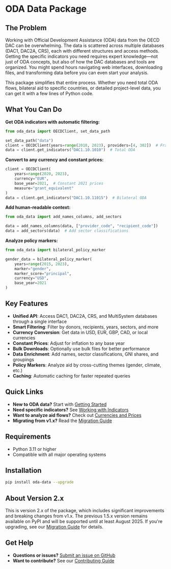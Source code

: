 # ODA Data Package

## The Problem

Working with Official Development Assistance (ODA) data from the OECD DAC can be overwhelming. The data is scattered across multiple databases (DAC1, DAC2A, CRS), each with different structures and access methods. Getting the specific indicators you need requires expert knowledge—not just of ODA concepts, but also of how the DAC databases and tools are organized. You might spend hours navigating web interfaces, downloading files, and transforming data before you can even start your analysis.

This package simplifies that entire process. Whether you need total ODA flows, bilateral aid to specific countries, or detailed project-level data, you can get it with a few lines of Python code.

## What You Can Do

**Get ODA indicators with automatic filtering:**

```python
from oda_data import OECDClient, set_data_path

set_data_path("data")
client = OECDClient(years=range(2018, 2023), providers=[4, 302])  # France and USA
data = client.get_indicators("DAC1.10.1010")  # Total ODA
```

**Convert to any currency and constant prices:**

```python
client = OECDClient(
    years=range(2020, 2023),
    currency="EUR",
    base_year=2021,  # Constant 2021 prices
    measure="grant_equivalent"
)
data = client.get_indicators("DAC1.10.11015")  # Bilateral ODA
```

**Add human-readable context:**

```python
from oda_data import add_names_columns, add_sectors

data = add_names_columns(data, ["provider_code", "recipient_code"])
data = add_sectors(data)  # Add sector classifications
```

**Analyze policy markers:**

```python
from oda_data import bilateral_policy_marker

gender_data = bilateral_policy_marker(
    years=range(2015, 2023),
    marker="gender",
    marker_score="principal",
    currency="USD",
    base_year=2021
)
```

## Key Features

- **Unified API**: Access DAC1, DAC2A, CRS, and MultiSystem databases through a single interface
- **Smart Filtering**: Filter by donors, recipients, years, sectors, and more
- **Currency Conversion**: Get data in USD, EUR, GBP, CAD, or local currencies
- **Constant Prices**: Adjust for inflation to any base year
- **Bulk Downloads**: Optionally use bulk files for better performance
- **Data Enrichment**: Add names, sector classifications, GNI shares, and groupings
- **Policy Markers**: Analyze aid by cross-cutting themes (gender, climate, etc.)
- **Caching**: Automatic caching for faster repeated queries

## Quick Links

- **New to ODA data?** Start with [Getting Started](getting-started.md)
- **Need specific indicators?** See [Working with Indicators](oecd-client.md)
- **Want to analyze aid flows?** Check out [Currencies and Prices](currencies-prices.md)
- **Migrating from v1.x?** Read the [Migration Guide](migration.md)

## Requirements

- Python 3.11 or higher
- Compatible with all major operating systems

## Installation

```bash
pip install oda-data --upgrade
```

## About Version 2.x

This is version 2.x of the package, which includes significant improvements and breaking changes from v1.x. The previous 1.5.x version remains available on PyPI and will be supported until at least August 2025. If you're upgrading, see our [Migration Guide](migration.md) for details.

## Get Help

- **Questions or issues?** [Submit an issue on GitHub](https://github.com/ONEcampaign/oda_data_package/issues)
- **Want to contribute?** See our [Contributing Guide](contributing.md)
